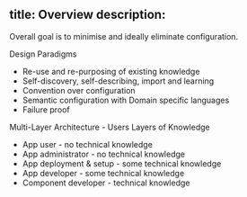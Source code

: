 title: Overview
description: 
---

Overall goal is to minimise and ideally eliminate configuration.

Design Paradigms
- Re-use and re-purposing of existing knowledge
- Self-discovery, self-describing, import and learning
- Convention over configuration
- Semantic configuration with Domain specific languages
- Failure proof


Multi-Layer Architecture - Users Layers of Knowledge
- App user - no technical knowledge
- App administrator - no technical knowledge
- App deployment & setup - some technical knowledge
- App developer - some technical knowledge
- Component developer - technical knowledge
